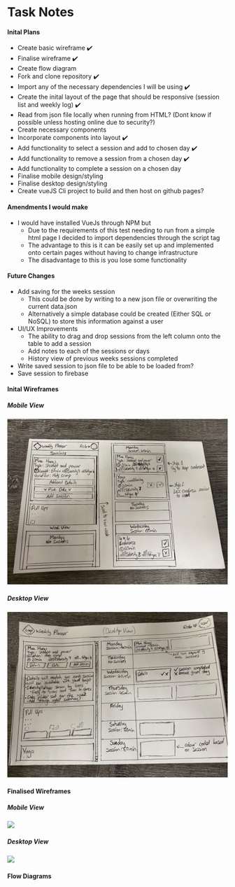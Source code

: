 # Task Notes

#### Inital Plans
- Create basic wireframe ✔️
- Finalise wireframe ✔️
- Create flow diagram
- Fork and clone repository ✔️
- Import any of the necessary dependencies I will be using ✔️
- Create the inital layout of the page that should be responsive (session list and weekly log) ✔️
- Read from json file locally when running from HTML? (Dont know if possible unless hosting online due to security?)
- Create necessary components
- Incorporate components into layout ✔️
- Add functionality to select a session and add to chosen day ✔️
- Add functionality to remove a session from a chosen day ✔️
- Add functionality to complete a session on a chosen day
- Finalise mobile design/styling
- Finalise desktop design/styling
- Create vueJS Cli project to build and then host on github pages?

#### Amendments I would make
- I would have installed VueJs through NPM but
  - Due to the requirements of this test needing to run from a simple html page I decided to import dependencies through the script tag
  - The advantage to this is it can be easily set up and implemented onto certain pages without having to change infrastructure
  - The disadvantage to this is you lose some functionality 

#### Future Changes
- Add saving for the weeks session
  - This could be done by writing to a new json file or overwriting the current data.json
  - Alternatively a simple database could be created (Either SQL or NoSQL) to store this information against a user
- UI/UX Improvements
  - The ability to drag and drop sessions from the left column onto the table to add a session
  - Add notes to each of the sessions or days
  - History view of previous weeks sessions completed
- Write saved session to json file to be able to be loaded from?
- Save session to firebase

#### Inital Wireframes
##### Mobile View
![](./TaskWireframes/InitialWireframeMobile.jpg)
##### Desktop View
![](./TaskWireframes/InitialWireframeDesktop.jpg)


#### Finalised Wireframes
##### Mobile View
![](./TaskWireframes/WireframeMobile.jpg)
##### Desktop View
![](./TaskWireframes/WireframeDesktop.jpg)
#### Flow Diagrams
